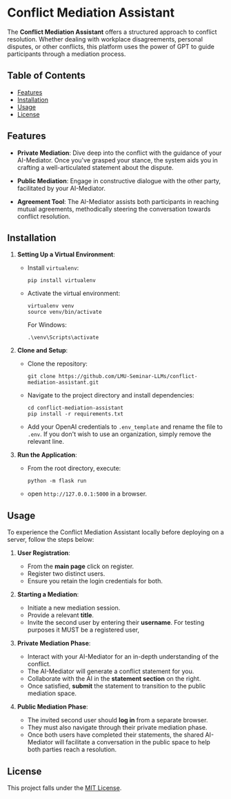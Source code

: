 # Conflict Mediation Assistant

The **Conflict Mediation Assistant** offers a structured approach to conflict resolution. Whether dealing with workplace disagreements, personal disputes, or other conflicts, this platform uses the power of GPT to guide participants through a mediation process.

## Table of Contents

- [Features](#features)
- [Installation](#installation)
- [Usage](#usage)
- [License](#license)

## Features

- **Private Mediation**: Dive deep into the conflict with the guidance of your AI-Mediator. Once you've grasped your stance, the system aids you in crafting a well-articulated statement about the dispute.
  
- **Public Mediation**: Engage in constructive dialogue with the other party, facilitated by your AI-Mediator.

- **Agreement Tool**: The AI-Mediator assists both participants in reaching mutual agreements, methodically steering the conversation towards conflict resolution.

## Installation

1. **Setting Up a Virtual Environment**:
    - Install `virtualenv`:
      ```
      pip install virtualenv
      ```
    - Activate the virtual environment:
      ```
      virtualenv venv
      source venv/bin/activate
      ```
      For Windows:
      ```
      .\venv\Scripts\activate
      ```

2. **Clone and Setup**:
    - Clone the repository:
      ```
      git clone https://github.com/LMU-Seminar-LLMs/conflict-mediation-assistant.git
      ```
    - Navigate to the project directory and install dependencies:
      ```
      cd conflict-mediation-assistant
      pip install -r requirements.txt
      ```
    - Add your OpenAI credentials to `.env_template` and rename the file to `.env`. If you don't wish to use an organization, simply remove the relevant line.

3. **Run the Application**:
   - From the root directory, execute:
     ```
     python -m flask run
     ```
     
   - open ```http://127.0.0.1:5000``` in a browser.

     

## Usage

To experience the Conflict Mediation Assistant locally before deploying on a server, follow the steps below:

1. **User Registration**:
    - From the  **main page** click on register.
    - Register two distinct users.
    - Ensure you retain the login credentials for both.

2. **Starting a Mediation**:
    - Initiate a new mediation session.
    - Provide a relevant **title**.
    - Invite the second user by entering their **username**. For testing purposes it MUST be a registered user,

3. **Private Mediation Phase**:
    - Interact with your AI-Mediator for an in-depth understanding of the conflict.
    - The AI-Mediator will generate a conflict statement for you.
    - Collaborate with the AI in the **statement section** on the right.
    - Once satisfied, **submit** the statement to transition to the public mediation space.

4. **Public Mediation Phase**:
    - The invited second user should **log in** from a separate browser.
    - They must also navigate through their private mediation phase.
    - Once both users have completed their statements, the shared AI-Mediator will facilitate a conversation in the public space to help both parties reach a resolution.



## License

This project falls under the [MIT License](LICENSE.md).
